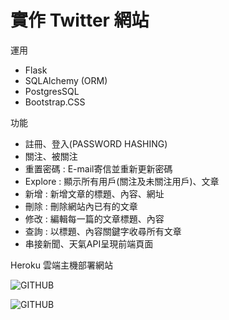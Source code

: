 # 實作 Twitter 網站
運用
* Flask
* SQLAlchemy (ORM)
* PostgresSQL
* Bootstrap.CSS

功能
* 註冊、登入(PASSWORD HASHING)
* 關注、被關注
* 重置密碼 : E-mail寄信並重新更新密碼
* Explore : 顯示所有用戶(關注及未關注用戶)、文章
* 新增 : 新增文章的標題、內容、網址
* 刪除 : 刪除網站內已有的文章
* 修改 : 編輯每一篇的文章標題、內容
* 查詢 : 以標題、內容關鍵字收尋所有文章
* 串接新聞、天氣API呈現前端頁面

Heroku 雲端主機部署網站

![GITHUB]( https://images.cakeresume.com/jvMvN/jennyhsieh/c72c102e-bfe8-4820-b46b-f8a697a788a0.png "Twitter網站")

![GITHUB]( https://images.cakeresume.com/jvMvN/jennyhsieh/766595db-8ca1-4c1c-9759-3849b841a451.png "Twitter網站")
